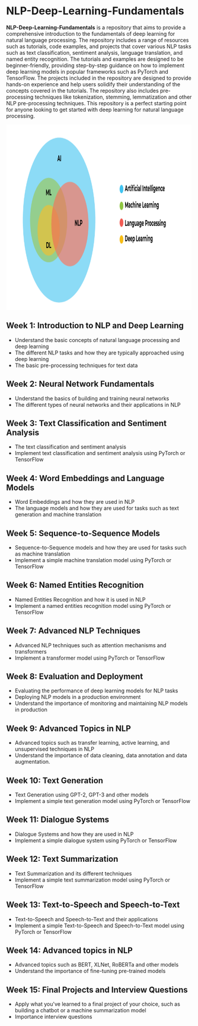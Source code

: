 # NLP-Deep-Learning-Fundamentals

**NLP-Deep-Learning-Fundamentals** is a repository that aims to provide a comprehensive introduction to the fundamentals of deep learning for natural language processing. The repository includes a range of resources such as tutorials, code examples, and projects that cover various NLP tasks such as text classification, sentiment analysis, language translation, and named entity recognition. The tutorials and examples are designed to be beginner-friendly, providing step-by-step guidance on how to implement deep learning models in popular frameworks such as PyTorch and TensorFlow. The projects included in the repository are designed to provide hands-on experience and help users solidify their understanding of the concepts covered in the tutorials. The repository also includes pre-processing techniques like tokenization, stemming, lemmatization and other NLP pre-processing techniques. This repository is a perfect starting point for anyone looking to get started with deep learning for natural language processing.

<img src="images/dp4nlp.png" height="500" width="500" align ="center">

## Week 1: Introduction to NLP and Deep Learning

- Understand the basic concepts of natural language processing and deep learning
- The different NLP tasks and how they are typically approached using deep learning
- The basic pre-processing techniques for text data

## Week 2: Neural Network Fundamentals

- Understand the basics of building and training neural networks
- The different types of neural networks and their applications in NLP


## Week 3: Text Classification and Sentiment Analysis

- The text classification and sentiment analysis
- Implement text classification and sentiment analysis using PyTorch or TensorFlow

## Week 4: Word Embeddings and Language Models

- Word Embeddings and how they are used in NLP
- The language models and how they are used for tasks such as text generation and machine translation

## Week 5: Sequence-to-Sequence Models

- Sequence-to-Sequence models and how they are used for tasks such as machine translation
- Implement a simple machine translation model using PyTorch or TensorFlow

## Week 6: Named Entities Recognition

- Named Entities Recognition and how it is used in NLP
- Implement a named entities recognition model using PyTorch or TensorFlow

## Week 7: Advanced NLP Techniques

- Advanced NLP techniques such as attention mechanisms and transformers
- Implement a transformer model using PyTorch or TensorFlow

## Week 8: Evaluation and Deployment

- Evaluating the performance of deep learning models for NLP tasks
- Deploying NLP models in a production environment
- Understand the importance of monitoring and maintaining NLP models in production


## Week 9: Advanced Topics in NLP

- Advanced topics such as transfer learning, active learning, and unsupervised techniques in NLP
- Understand the importance of data cleaning, data annotation and data augmentation.

## Week 10: Text Generation

- Text Generation using GPT-2, GPT-3 and other models
- Implement a simple text generation model using PyTorch or TensorFlow

## Week 11: Dialogue Systems

- Dialogue Systems and how they are used in NLP
- Implement a simple dialogue system using PyTorch or TensorFlow

## Week 12: Text Summarization

- Text Summarization and its different techniques
- Implement a simple text summarization model using PyTorch or TensorFlow

## Week 13: Text-to-Speech and Speech-to-Text
- Text-to-Speech and Speech-to-Text and their applications
- Implement a simple Text-to-Speech and Speech-to-Text model using PyTorch or TensorFlow

## Week 14: Advanced topics in NLP
- Advanced topics such as BERT, XLNet, RoBERTa and other models
- Understand the importance of fine-tuning pre-trained models

## Week 15: Final Projects and Interview Questions

- Apply what you've learned to a final project of your choice, such as building a chatbot or a machine summarization model
- Importance interview questions
